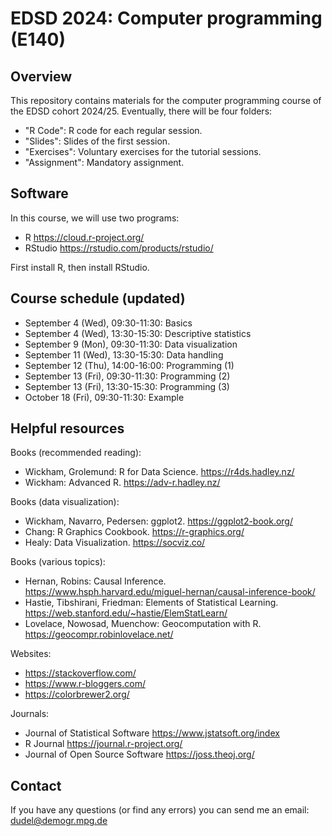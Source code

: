 # EDSD 2024: Computer programming (E140)

## Overview

This repository contains materials for the computer programming course of the EDSD cohort 2024/25. Eventually, there will be four folders:

* "R Code": R code for each regular session.
* "Slides": Slides of the first session.
* "Exercises": Voluntary exercises for the tutorial sessions.  
* "Assignment": Mandatory assignment.

## Software

In this course, we will use two programs:

* R https://cloud.r-project.org/
* RStudio https://rstudio.com/products/rstudio/ 

First install R, then install RStudio.

## Course schedule (updated)

* September 4 (Wed), 09:30-11:30: Basics
* September 4 (Wed), 13:30-15:30: Descriptive statistics
* September 9 (Mon), 09:30-11:30: Data visualization
* September 11 (Wed), 13:30-15:30: Data handling
* September 12 (Thu), 14:00-16:00: Programming (1)
* September 13 (Fri), 09:30-11:30: Programming (2)
* September 13 (Fri), 13:30-15:30: Programming (3)
* October 18 (Fri), 09:30-11:30: Example

## Helpful resources

Books (recommended reading):

* Wickham, Grolemund: R for Data Science. https://r4ds.hadley.nz/
* Wickham: Advanced R. https://adv-r.hadley.nz/

Books (data visualization):

* Wickham, Navarro, Pedersen: ggplot2. https://ggplot2-book.org/ 
* Chang: R Graphics Cookbook. https://r-graphics.org/ 
* Healy: Data Visualization. https://socviz.co/ 

Books (various topics):

* Hernan, Robins: Causal Inference. https://www.hsph.harvard.edu/miguel-hernan/causal-inference-book/
* Hastie, Tibshirani, Friedman: Elements of Statistical Learning. https://web.stanford.edu/~hastie/ElemStatLearn/ 
* Lovelace, Nowosad, Muenchow: Geocomputation with R. https://geocompr.robinlovelace.net/ 

Websites:

* https://stackoverflow.com/
* https://www.r-bloggers.com/ 
* https://colorbrewer2.org/

Journals:

* Journal of Statistical Software https://www.jstatsoft.org/index 
* R Journal https://journal.r-project.org/ 
* Journal of Open Source Software https://joss.theoj.org/

## Contact

If you have any questions (or find any errors) you can send me an email: dudel@demogr.mpg.de
